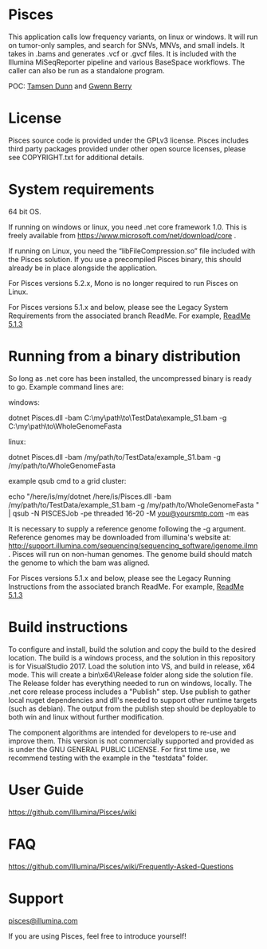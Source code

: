 # Pisces

This application calls low frequency variants, on linux or windows. It will run on tumor-only samples, and search for SNVs, MNVs, and small indels. It takes in .bams and generates .vcf or .gvcf files. It is included with the Illumina MiSeqReporter pipeline and various BaseSpace workflows. The caller can also be run as a standalone program.  

POC: 
[Tamsen Dunn](https://www.linkedin.com/in/tamsen-dunn-7340145) and
[Gwenn Berry](https://www.linkedin.com/in/gwenn-berry-43071939)


# License
Pisces source code is provided under the GPLv3 license. Pisces includes third party packages provided under other open source licenses, please see COPYRIGHT.txt for additional details.

# System requirements

64 bit OS. 

If running on windows or linux, you need .net core framework 1.0.  This is freely available from https://www.microsoft.com/net/download/core .

If running on Linux, you need the “libFileCompression.so” file included with the Pisces solution. If you use a precompiled Pisces binary, this should already be in place alongside the application.

For Pisces versions 5.2.x, Mono is no longer required to run Pisces on Linux.

For Pisces versions 5.1.x and below, please see the Legacy System Requirements from the associated branch ReadMe.
For example, [ReadMe 5.1.3](https://git.illumina.com/Bioinformatics/Pisces5/blob/5_1_7/README.md)

# Running from a binary distribution

So long as .net core has been installed, the uncompressed binary is ready to go.
Example command lines are:

windows:

dotnet Pisces.dll -bam C:\my\path\to\TestData\example_S1.bam -g C:\my\path\to\WholeGenomeFasta

linux:

dotnet Pisces.dll -bam /my/path/to/TestData/example_S1.bam -g /my/path/to/WholeGenomeFasta 

example qsub cmd to a grid cluster:

echo "/here/is/my/dotnet /here/is/Pisces.dll -bam /my/path/to/TestData/example_S1.bam -g /my/path/to/WholeGenomeFasta "  | qsub -N PISCESJob -pe threaded 16-20 -M you@yoursmtp.com -m eas

It is necessary to supply a reference genome following the -g argument. Reference genomes may be downloaded from illumina's website at: http://support.illumina.com/sequencing/sequencing_software/igenome.ilmn . Pisces will run on non-human genomes. The genome build should match the genome to which the bam was aligned.


For Pisces versions 5.1.x and below, please see the Legacy Running Instructions from the associated branch ReadMe.
For example, [ReadMe 5.1.3](https://git.illumina.com/Bioinformatics/Pisces5/blob/5_1_7/README.md)

# Build instructions

To configure and install, build the solution and copy the build to the desired location. The build is a windows process, and the solution in this repository is for VisualStudio 2017. Load the solution into VS, and build in release, x64 mode. This will create a bin\x64\Release folder along side the solution file. The Release folder has everything needed to run on windows, locally. The .net core release process includes a "Publish" step.  Use publish to gather local nuget dependencies and dll's needed to support other runtime targets (such as debian). The output from the publish step should be deployable to both win and linux without further modification.

The component algorithms are intended for developers to re-use and improve them. This version is not commercially supported and provided as is under the GNU GENERAL PUBLIC LICENSE. For first time use, we recommend testing with the example in the "testdata" folder.

# User Guide
https://github.com/Illumina/Pisces/wiki

# FAQ
https://github.com/Illumina/Pisces/wiki/Frequently-Asked-Questions

# Support
pisces@illumina.com

If you are using Pisces, feel free to introduce yourself!

